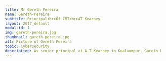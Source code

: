 ```yaml
---
title: Mr Gereth Pereira
name: Gereth-Pereira
subtitle: Principal<br>Of CMT<br>AT Kearney
layout: 2017_default
modal-id: 1
img: gareth-pereira.jpg
thumbnail: gareth-pereira.jpg
alt: Picture of Gereth Pereira
topic: Cybersecurity
description: As senior principal at A.T Kearney in Kualaumpur, Gareth Pereira is proficient in consulting on issue suchsommunication, Media and Technology. He has been continuously contributing towards improving cybersecurity across the ASEAN region collaboratively with CISCO. He also has been advising telecom companies in cybersecurity. The digital economy and the convergence across telecoms, media and digital have been his main focus in the recent year.
---
```

